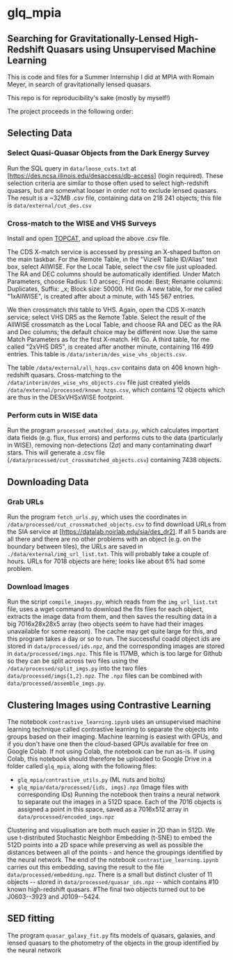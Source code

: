 # glq_mpia
## Searching for Gravitationally-Lensed High-Redshift Quasars using Unsupervised Machine Learning

This is code and files for a Summer Internship I did at MPIA with Romain Meyer, in search of gravitationally lensed quasars.

This repo is for reproducibility's sake (mostly by myself!)

The project proceeds in the following order:

## Selecting Data
### Select Quasi-Quasar Objects from the Dark Energy Survey
Run the SQL query in `data/loose_cuts.txt` at [https://des.ncsa.illinois.edu/desaccess/db-access] (login required).
These selection criteria are similar to those often used to select high-redshift quasars, but are somewhat looser in order not to exclude lensed quasars.
The result is a ~32MB .csv file, containing data on 218 241 objects; this file is `data/external/cut_des.csv`

### Cross-match to the WISE and VHS Surveys
Install and open [TOPCAT](https://www.star.bris.ac.uk/~mbt/topcat/), and upload the above .csv file.

The CDS X-match service is accessed by pressing an X-shaped button on the main taskbar.
For the Remote Table, in the "VizieR Table ID/Alias" text box, select AllWISE.
For the Local Table, select the csv file just uploaded.
The RA and DEC columns should be automatically identified.
Under Match Parameters, choose Radius: 1.0 arcsec; Find mode: Best; Rename columns: Duplicates, Suffix: _x; Block size: 50000.
Hit Go.
A new table, for me called "1xAllWISE", is created after about a minute, with 145 567 entries.

We then crossmatch *this* table to VHS.
Again, open the CDS X-match service; select VHS DR5 as the Remote Table.
Select the result of the AllWISE crossmatch as the Local Table, and choose RA and DEC as the RA and Dec columns; the default choice may be different now.
Use the same Match Parameters as for the first X-match.
Hit Go.
A third table, for me called "2xVHS DR5", is created after another minute, containing 116 499 entries.
This table is `/data/interim/des_wise_vhs_objects.csv`.

The table `/data/external/all_hzqs.csv` contains data on 406 known high-redshift quasars.
Cross-matching to the `/data/interim/des_wise_vhs_objects.csv` file just created yields `/data/external/processed/known_hzqs.csv`, which contains 12 objects which are thus in the DESxVHSxWISE footprint.

### Perform cuts in WISE data

Run the program `processed_xmatched_data.py`, which calculates important data fields (e.g. flux, flux errors) and performs cuts to the data (particularly in WISE), removing non-detections ($2\sigma$) and many contaminating dwarf stars. This will generate a .csv file (`/data/processed/cut_crossmatched_objects.csv`) containing 7438 objects.

## Downloading Data
### Grab URLs
Run the program `fetch_urls.py`, which uses the coordinates in `/data/processed/cut_crossmatched_objects.csv` to find download URLs from the SIA service at [https://datalab.noirlab.edu/sia/des_dr2].
If all 5 bands are all there and there are no other problems with an object (e.g. on the boundary between tiles), the URLs are saved in `./data/external/img_url_list.txt`.
This will probably take a couple of hours.
URLs for 7018 objects are here; looks like about 6% had some problem.

### Download Images
Run the script `compile_images.py`, which reads from the `img_url_list.txt` file, uses a wget command to download the fits files for each object, extracts the image data from them, and then saves the resulting data in a big 7016x28x28x5 array (two objects seem to have had their images unavailable for some reason).
The cache may get quite large for this, and this program takes a day or so to run.
The successful coadd object ids are stored in `data/processed/ids.npz`, and the corresponding images are stored in `data/processed/imgs.npz`.
This file is 117MB, which is too large for Github so they can be split across two files using the `/data/processed/split_imgs.py` into the two files `data/processed/imgs{1,2}.npz`.
The `.npz` files can be combined with `data/processed/assemble_imgs.py`.

## Clustering Images using Contrastive Learning

The notebook `contrastive_learning.ipynb` uses an unsupervised machine learning technique called contrastive learning to separate the objects into groups based on their imaging.
Machine learning is easiest with GPUs, and if you don't have one then the cloud-based GPUs available for free on Google Colab.
If not using Colab, the notebook can be run as-is.
If using Colab, this notebook should therefore be uploaded to Google Drive in a folder called `glq_mpia`, along with the following files:
- `glq_mpia/contrastive_utils.py` (ML nuts and bolts)
- `glq_mpia/data/processed/{ids, imgs}.npz` (Image files with corresponding IDs)
Running the notebook then trains a neural network to separate out the images in a 512D space.
Each of the 7016 objects is assigned a point in this space, saved as a 7016x512 array in `data/processed/encoded_imgs.npz`

Clustering and visualisation are both much easier in 2D than in 512D.
We use t-distributed Stochastic Neighbor Embedding (t-SNE) to embed the 512D points into a 2D space while preserving as well as possible the distances between all of the points - and hence the groupings identified by the neural network.
The end of the notebook `contrastive_learning.ipynb` carries out this embedding, saving the result to the file `data/processed/embedding.npz`.
There is a small but distinct cluster of 11 objects -- stored in `data/processed/quasar_ids.npz` -- which contains 
#10 known high-redshift quasars.
#The final two objects turned out to be J0603--3923 and J0109--5424.


## SED fitting

The program `quasar_galaxy_fit.py` fits models of quasars, galaxies, and lensed quasars to the photometry of the objects in the group identified by the neural network